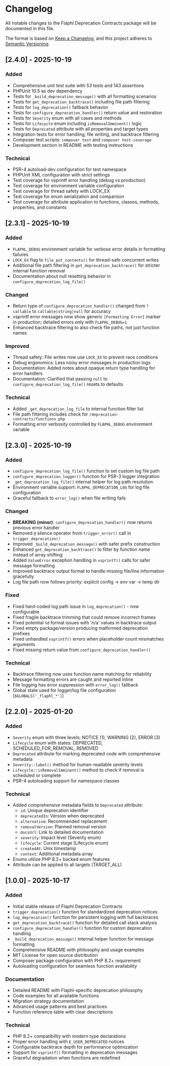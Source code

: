 # Changelog

All notable changes to the Flaphl Deprecation Contracts package will be documented in this file.

The format is based on [Keep a Changelog](https://keepachangelog.com/en/1.0.0/),
and this project adheres to [Semantic Versioning](https://semver.org/spec/v2.0.0.html).

## [2.4.0] - 2025-10-19

### Added
- Comprehensive unit test suite with 53 tests and 143 assertions
- PHPUnit 10.5 as dev dependency
- Tests for `_build_deprecation_message()` with all formatting scenarios
- Tests for `get_deprecation_backtrace()` including file path filtering
- Tests for `log_deprecation()` fallback behavior
- Tests for `configure_deprecation_handler()` return value and restoration
- Tests for `Severity` enum with all cases and methods
- Tests for `Lifecycle` enum including `isRemovalImminent()` logic
- Tests for `Deprecated` attribute with all properties and target types
- Integration tests for error handling, file writing, and backtrace filtering
- Composer test scripts: `composer test` and `composer test-coverage`
- Development section in README with testing instructions

### Technical
- PSR-4 autoload-dev configuration for test namespace
- PHPUnit XML configuration with strict settings
- Test coverage for vsprintf error handling (debug vs production)
- Test coverage for environment variable configuration
- Test coverage for thread safety with LOCK_EX
- Test coverage for enum serialization and comparison
- Test coverage for attribute application to functions, classes, methods, properties, and constants

## [2.3.1] - 2025-10-19

### Added
- `FLAPHL_DEBUG` environment variable for verbose error details in formatting failures
- `LOCK_EX` flag to `file_put_contents()` for thread-safe concurrent writes
- Additional file path filtering in `get_deprecation_backtrace()` for stricter internal function removal
- Documentation about null resetting behavior in `configure_deprecation_log_file()`

### Changed
- Return type of `configure_deprecation_handler()` changed from `?callable` to `callable|string|null` for accuracy
- vsprintf error messages now show generic `[Formatting Error]` marker in production; detailed errors only with `FLAPHL_DEBUG=1`
- Enhanced backtrace filtering to also check file paths, not just function names

### Improved
- Thread safety: File writes now use `LOCK_EX` to prevent race conditions
- Debug ergonomics: Less noisy error messages in production logs
- Documentation: Added notes about opaque return type handling for error handlers
- Documentation: Clarified that passing `null` to `configure_deprecation_log_file()` resets to defaults

### Technical
- Added `_get_deprecation_log_file` to internal function filter list
- File path filtering includes check for `/deprecation-contracts/functions.php`
- Formatting error verbosity controlled by `FLAPHL_DEBUG` environment variable

## [2.3.0] - 2025-10-19

### Added
- `configure_deprecation_log_file()` function to set custom log file path
- `configure_deprecation_logger()` function for PSR-3 logger integration
- `_get_deprecation_log_file()` internal helper for log path resolution
- Environment variable support: `FLAPHL_DEPRECATION_LOG` for log file configuration
- Graceful fallback to `error_log()` when file writing fails

### Changed
- **BREAKING (minor)**: `configure_deprecation_handler()` now returns previous error handler
- Removed `@` silence operator from `trigger_error()` call in `trigger_deprecation()`
- Improved `_build_deprecation_message()` with safer prefix construction
- Enhanced `get_deprecation_backtrace()` to filter by function name instead of array shifting
- Added `ValueError` exception handling in `vsprintf()` calls for safer message formatting
- Improved backtrace output format to handle missing file/line information gracefully
- Log file path now follows priority: explicit config → env var → temp dir

### Fixed
- Fixed hard-coded log path issue in `log_deprecation()` - now configurable
- Fixed fragile backtrace trimming that could remove incorrect frames
- Fixed potential `%d` format issues with 'n/a' values in backtrace output
- Fixed empty package/version producing malformed deprecation prefixes
- Fixed unhandled `vsprintf()` errors when placeholder count mismatches arguments
- Fixed missing return value from `configure_deprecation_handler()`

### Technical
- Backtrace filtering now uses function name matching for reliability
- Message formatting errors are caught and reported inline
- File logging has error suppression with `error_log()` fallback
- Global state used for logger/log file configuration (`$GLOBALS['_flaphl_*']`)

## [2.2.0] - 2025-01-20

### Added
- `Severity` enum with three levels: NOTICE (1), WARNING (2), ERROR (3)
- `Lifecycle` enum with states: DEPRECATED, SCHEDULED_FOR_REMOVAL, REMOVED
- `Deprecated` attribute for marking deprecated code with comprehensive metadata
- `Severity::label()` method for human-readable severity levels
- `Lifecycle::isRemovalImminent()` method to check if removal is scheduled or complete
- PSR-4 autoloading support for namespace classes

### Technical
- Added comprehensive metadata fields to `Deprecated` attribute:
  - `id`: Unique deprecation identifier
  - `deprecatedIn`: Version when deprecated
  - `alternative`: Recommended replacement
  - `removalVersion`: Planned removal version
  - `docsUrl`: Link to detailed documentation
  - `severity`: Impact level (Severity enum)
  - `lifecycle`: Current stage (Lifecycle enum)
  - `createdAt`: Unix timestamp
  - `context`: Additional metadata array
- Enums utilize PHP 8.2+ backed enum features
- Attribute can be applied to all targets (TARGET_ALL)

## [1.0.0] - 2025-10-17

### Added
- Initial stable release of Flaphl Deprecation Contracts
- `trigger_deprecation()` function for standardized deprecation notices
- `log_deprecation()` function for persistent logging with full backtraces
- `get_deprecation_backtrace()` function for detailed call stack analysis
- `configure_deprecation_handler()` function for custom deprecation handling
- `_build_deprecation_message()` internal helper function for message formatting
- Comprehensive README with philosophy and usage examples
- MIT License for open source distribution
- Composer package configuration with PHP 8.2+ requirement
- Autoloading configuration for seamless function availability

### Documentation
- Detailed README with Flaphl-specific deprecation philosophy
- Code examples for all available functions
- Migration strategy documentation
- Advanced usage patterns and best practices
- Function reference table with clear descriptions

### Technical
- PHP 8.2+ compatibility with modern type declarations
- Proper error handling with `E_USER_DEPRECATED` notices
- Configurable backtrace depth for performance optimization
- Support for `vsprintf()` formatting in deprecation messages
- Graceful degradation when functions are redefined

